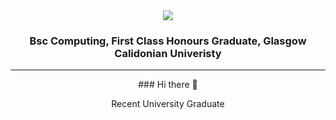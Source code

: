 <div align="center">
    <img src="https://readme-typing-svg.demolab.com?font=Righteous&size=35&pause=3000&color=000000&center=true&random=false&width=435&lines=Jonathan+Ward;GitHub+profile+💻" />
</div>
<h3 align="center">
    Bsc Computing, First Class Honours Graduate, Glasgow Calidonian Univeristy
</h3>
<div align="center">
    <hr>
    ### Hi there 👋
    <p>
        Recent University Graduate 
    </p>
</div>